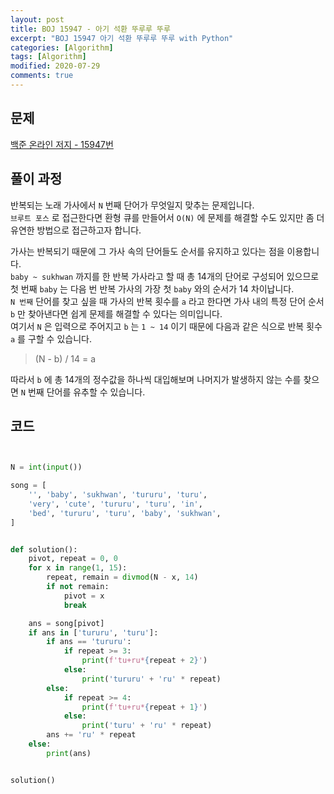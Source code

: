 ```yaml
---
layout: post
title: BOJ 15947 - 아기 석환 뚜루루 뚜루
excerpt: "BOJ 15947 아기 석환 뚜루루 뚜루 with Python"
categories: [Algorithm]
tags: [Algorithm]
modified: 2020-07-29
comments: true
---
```


## 문제
[백준 온라인 저지 - 15947번](https://www.acmicpc.net/problem/15947)


## 풀이 과정
반복되는 노래 가사에서 `N` 번째 단어가 무엇일지 맞추는 문제입니다. <br>
`브루트 포스` 로 접근한다면 환형 큐를 만들어서 `O(N)` 에 문제를 해결할 수도 있지만 좀 더 유연한 방법으로 접근하고자 합니다. <br>

가사는 반복되기 때문에 그 가사 속의 단어들도 순서를 유지하고 있다는 점을 이용합니다. <br>
`baby ~ sukhwan` 까지를 한 반복 가사라고 할 때 총 14개의 단어로 구성되어 있으므로 첫 번째 `baby` 는 다음 번 반복 가사의 가장 첫 `baby` 와의 순서가 14 차이납니다. <br>
`N 번째` 단어를 찾고 싶을 때 가사의 반복 횟수를 `a` 라고 한다면 가사 내의 특정 단어 순서 `b` 만 찾아낸다면 쉽게 문제를 해결할 수 있다는 의미입니다. <br>
여기서 `N` 은 입력으로 주어지고 `b` 는 `1 ~ 14` 이기 때문에 다음과 같은 식으로 반복 횟수 `a` 를 구할 수 있습니다. <br>

> (N - b) / 14 = a

따라서 `b` 에 총 14개의 정수값을 하나씩 대입해보며 나머지가 발생하지 않는 수를 찾으면 `N` 번째 단어를 유추할 수 있습니다. <br>
 

## 코드

~~~ python


N = int(input())

song = [
    '', 'baby', 'sukhwan', 'tururu', 'turu',
    'very', 'cute', 'tururu', 'turu', 'in',
    'bed', 'tururu', 'turu', 'baby', 'sukhwan',
]


def solution():
    pivot, repeat = 0, 0
    for x in range(1, 15):
        repeat, remain = divmod(N - x, 14)
        if not remain:
            pivot = x
            break

    ans = song[pivot]
    if ans in ['tururu', 'turu']:
        if ans == 'tururu':
            if repeat >= 3:
                print(f'tu+ru*{repeat + 2}')
            else:
                print('tururu' + 'ru' * repeat)
        else:
            if repeat >= 4:
                print(f'tu+ru*{repeat + 1}')
            else:
                print('turu' + 'ru' * repeat)
        ans += 'ru' * repeat
    else:
        print(ans)


solution()


~~~